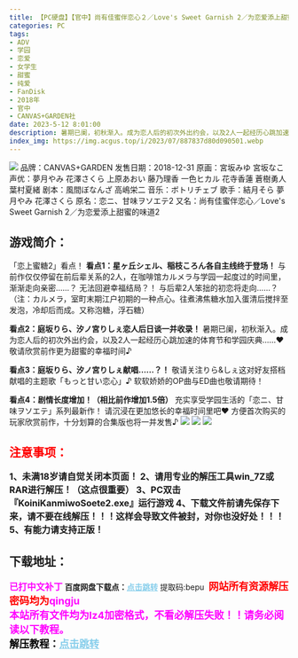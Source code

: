```yaml
---
title: 【PC硬盘】【官中】尚有佳蜜伴恋心２／Love's Sweet Garnish 2／为恋爱添上甜蜜的味道2
categories: PC
tags:
- ADV
- 学园
- 恋爱
- 女学生
- 甜蜜
- 纯爱
- FanDisk
- 2018年
- 官中
- CANVAS+GARDEN社
date: 2023-5-12 8:01:00
description: 暑期已阑，初秋渐入。成为恋人后的初次外出约会，以及2人一起经历心跳加速的体育节和学园庆典……❤敬请欣赏前作更为甜蜜的幸福时间♪
index_img: https://img.acgus.top/i/2023/07/887837d80d090501.webp
---
```

![](https://img.acgus.top/i/2023/07/887837d80d090501.webp)
品牌：CANVAS+GARDEN
发售日期：2018-12-31
原画：宮坂みゆ 宮坂なこ
声优：夢月やみ 花澤さくら 上原あおい 藤乃理香 一色ヒカル 花寺香蓮 蒼樹勇人 葉村夏緒
剧本：風間ぼなんざ 高嶋栄二
音乐：ボトリチェブ
歌手：結月そら 夢月やみ 花澤さくら
原名：恋ニ、甘味ヲソエテ2
又名：尚有佳蜜伴恋心／Love's Sweet Garnish 2／为恋爱添上甜蜜的味道2

## 游戏简介：
「恋上蜜糖2」看点！
**看点1：星ヶ丘シェル、稲枝ころん各自主线终于登场！**
与前作仅仅停留在前后辈关系的2人，在咖啡馆カルメラ与学园一起度过的时间里，渐渐走向亲密……？
无法回避幸福结局？！
与后辈2人笨拙的初恋将走向……？
（注：カルメラ，室町末期江户初期的一种点心。往煮沸焦糖水加入蛋清后搅拌至发泡，冷却后而成。又称泡糖，浮石糖）

**看点2：庭坂りら、汐ノ宮りしぇ恋人后日谈一并收录！**
暑期已阑，初秋渐入。成为恋人后的初次外出约会，以及2人一起经历心跳加速的体育节和学园庆典……❤
敬请欣赏前作更为甜蜜的幸福时间♪

**看点3：庭坂りら、汐ノ宮りしぇ献唱……？！**
敬请关注りら&しぇ这对好友搭档献唱的主题歌「もっと甘い恋心」♪
软软娇娇的OP曲与ED曲也敬请期待！

**看点4：剧情长度增加！（相比前作增加1.5倍）**
充实享受学园生活的「恋ニ、甘味ヲソエテ」系列最新作！
请沉浸在更加悠长的幸福时间里吧❤
方便首次购买的玩家欣赏前作，十分划算的合集版也将一并发售♪
![](https://img.acgus.top/i/2023/07/6ce89fa6ed090511.webp)
![](https://img.acgus.top/i/2023/07/8c69140e30090508.webp)
![](https://img.acgus.top/i/2023/07/bb462d7d6a090504.webp)





## <font color=#FF0000 >注意事项：</font>
<font size=3><b>1、未满18岁请自觉关闭本页面！
2、请用专业的解压工具win_7Z或RAR进行解压！（这点很重要）
3、PC双击『KoiniKanmiwoSoete2.exe』运行游戏
4、下载文件前请先保存下来，请不要在线解压！！！这样会导致文件被封，对你也没好处！！！
5、有能力请支持正版！</b></font>

## 下载地址：
<font color=#FF00FF size=3><b>已打中文补丁</b></font>
<b>百度网盘下载点：</b><a href="https://pan.baidu.com/s/1MwameR2R5-GgCcFZWxNyyQ?pwd=bepu" style="color: #87CEEB;"><b>点击跳转</b></a> 提取码:bepu
<a style="padding: 0" href="https://post.qingju.org/AD/"><img style="max-width:100%" src="https://img.acgus.top/i/2024/07/478f689b8021d8d499ab43d21acf137a.gif" alt=""></a>
<b><font color=#FF0000 size=4>网站所有资源解压密码均为</b></font><b><font color=#FF00FF size=4>qingju</font><font color=#FF0000 ></font></b><br><b><font color=#FF00FF size=4>本站所有文件均为lz4加密格式，不看必解压失败！！请务必阅读以下教程。</b></font><br><b><font color=#000 size=4>解压教程：</b><a href="https://post.qingju.org/tutorial/000/" style="color: #87CEEB;"><b>点击跳转</b></a>
